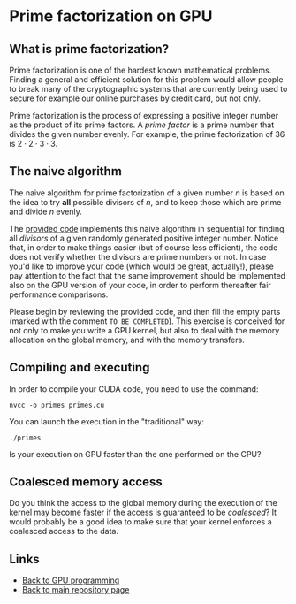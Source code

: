
# Prime factorization on GPU

## What is prime factorization?

Prime factorization is one of the hardest known mathematical problems.
Finding a general and efficient solution for this problem would allow
people to break many of the cryptographic systems that are currently
being used to secure for example our online purchases by credit card, 
but not only.

Prime factorization is the process of expressing a positive integer
number as the product of its prime factors. A *prime factor* is a prime 
number that divides the given number evenly. For example, the prime 
factorization of 36 is $2 \cdot 2 \cdot 3 \cdot 3$.

## The naive algorithm

The naive algorithm for prime factorization of a given number $n$ is 
based on the idea to try **all** possible divisors of $n$, and to
keep those which are prime and divide $n$ evenly.

The [provided code](./primes.cu) implements this naive algorithm in 
sequential for finding all *divisors* of a given randomly generated 
positive integer number. Notice that, in order to make things easier
(but of course less efficient), the code does not verify whether the 
divisors are prime numbers or not. In case you'd like to improve your
code (which would be great, actually!), please pay attention to the 
fact that the same improvement should be implemented also on the GPU
version of your code, in order to perform thereafter fair performance
comparisons.

Please begin by reviewing the provided code, and then fill the empty
parts (marked with the comment ```TO BE COMPLETED```). This exercise
is conceived for not only to make you write a GPU kernel, but also to
deal with the memory allocation on the global memory, and with 
the memory transfers.

## Compiling and executing

In order to compile your CUDA code, you need to use the command:

	nvcc -o primes primes.cu

You can launch the execution in the "traditional" way:

	./primes

Is your execution on GPU faster than the one performed on the CPU?

## Coalesced memory access

Do you think the access to the global memory during the execution
of the kernel may become faster if the access is guaranteed to be *coalesced*?
It would probably be a good idea to make sure that your kernel enforces
a coalesced access to the data.

## Links

* [Back to GPU programming](./README.md)
* [Back to main repository page](../README.md)

